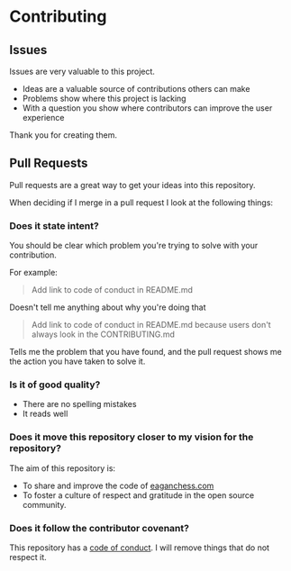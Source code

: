 # Contributing

## Issues

Issues are very valuable to this project.

* Ideas are a valuable source of contributions others can make
* Problems show where this project is lacking
* With a question you show where contributors can improve the user experience

Thank you for creating them.

## Pull Requests

Pull requests are a great way to get your ideas into this repository.

When deciding if I merge in a pull request I look at the following things:

### Does it state intent?

You should be clear which problem you're trying to solve with your contribution.

For example:

> Add link to code of conduct in README.md

Doesn't tell me anything about why you're doing that

> Add link to code of conduct in README.md because users don't always look in the CONTRIBUTING.md

Tells me the problem that you have found, and the pull request shows me the action you have taken to solve it.


### Is it of good quality?

* There are no spelling mistakes
* It reads well

### Does it move this repository closer to my vision for the repository?

The aim of this repository is:

* To share and improve the code of [eaganchess.com](https://eaganchess.com)
* To foster a culture of respect and gratitude in the open source community.

### Does it follow the contributor covenant?

This repository has a [code of conduct](CODE_OF_CONDUCT.md).
I will remove things that do not respect it.


